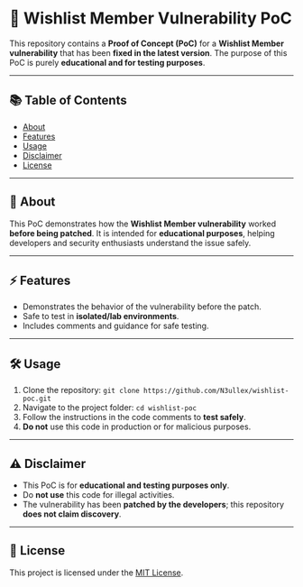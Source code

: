 # 🌟 Wishlist Member Vulnerability PoC

This repository contains a **Proof of Concept (PoC)** for a **Wishlist Member vulnerability** that has been **fixed in the latest version**. The purpose of this PoC is purely **educational and for testing purposes**.

---

## 📚 Table of Contents
- [About](#about)  
- [Features](#features)  
- [Usage](#usage)  
- [Disclaimer](#disclaimer) 
- [License](#license) 

---

## 📖 About
This PoC demonstrates how the **Wishlist Member vulnerability** worked **before being patched**. It is intended for **educational purposes**, helping developers and security enthusiasts understand the issue safely.

---

## ⚡ Features
- Demonstrates the behavior of the vulnerability before the patch.  
- Safe to test in **isolated/lab environments**.  
- Includes comments and guidance for safe testing.  

---

## 🛠️ Usage
1. Clone the repository: `git clone https://github.com/N3ullex/wishlist-poc.git`  
2. Navigate to the project folder: `cd wishlist-poc`  
3. Follow the instructions in the code comments to **test safely**.  
4. **Do not** use this code in production or for malicious purposes.  

---

## ⚠️ Disclaimer
- This PoC is for **educational and testing purposes only**.  
- Do **not use** this code for illegal activities.  
- The vulnerability has been **patched by the developers**; this repository **does not claim discovery**.  

---

## 📝 License
This project is licensed under the [MIT License](LICENSE).  
